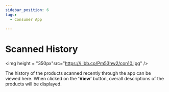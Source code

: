 ```yaml
---
sidebar_position: 6
tags:
  - Consumer App
 
---
```

# Scanned History

<p align="center">

<img height = "350px"src="https://i.ibb.co/Pm53hw2/con10.jpg" />

</p>

The history of the products scanned recently through the app can be viewed here.
When clicked on the **‘View’** button, overall descriptions of the products will be displayed.
